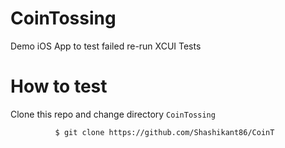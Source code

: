 # CoinTossing
Demo iOS App to test failed re-run XCUI Tests

# How to test 

Clone this repo and change directory `CoinTossing`

              $ git clone https://github.com/Shashikant86/CoinT